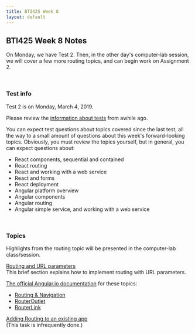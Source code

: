 ```yaml
---
title: BTI425 Week 8
layout: default
---
```


## BTI425 Week 8 Notes

On Monday, we have Test 2. Then, in the other day's computer-lab session, we will cover a few more routing topics, and can begin work on Assignment 2. 

<br>

### Test info

Test 2 is on Monday, March 4, 2019. 

Please review the [information about tests](https://bti425.ca/notes/week04#test-info) from awhile ago. 

You can expect test questions about topics covered since the last test, all the way to a small amount of questions about this week's forward-looking topics. Obviously, you must review the topics yourself, but in general, you can expect questions about:
* React components, sequential and contained 
* React routing 
* React and working with a web service 
* React and forms 
* React deployment 
* Angular platform overview
* Angular components
* Angular routing 
* Angular simple service, and working with a web service 

<br>

### Topics

Highlights from the routing topic will be presented in the computer-lab class/session. 

[Routing and URL parameters](https://bti425.ca/notes/week07-hands-on#implement-the-get-one-use-case)  
This brief section explains how to implement routing with URL parameters.  

[The official Angular.io documentation](https://angular.io/docs) for these topics:
* [Routing & Navigation](https://angular.io/guide/router)
* [RouterOutlet](https://angular.io/api/router/RouterOutlet)
* [RouterLink](https://angular.io/api/router/RouterLink)

[Adding Routing to an existing app](angular-routing-existing-app)  
(This task is infrequently done.)

<br>
